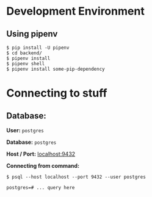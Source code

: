 # Development Environment

## Using pipenv

```
$ pip install -U pipenv
$ cd backend/ 
$ pipenv install
$ pipenv shell
$ pipenv install some-pip-dependency
```


# Connecting to stuff


## Database:

**User:** `postgres`

**Database:** `postgres`

**Host / Port:** [localhost:9432](postgres://postgres@localhost:9432/postgres)

**Connecting from command:**

```
$ psql --host localhost --port 9432 --user postgres

postgres=# ... query here
```
